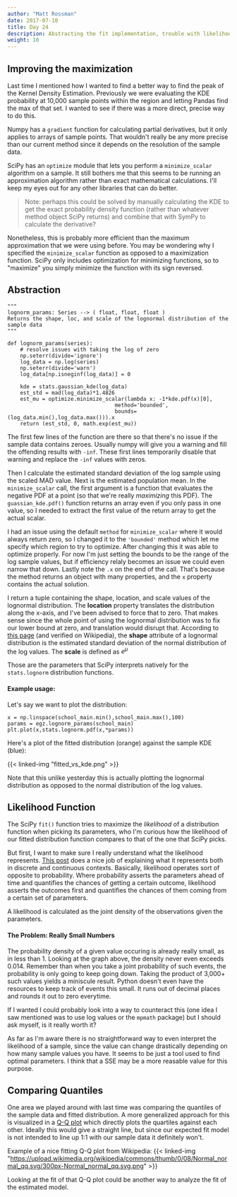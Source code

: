 ```yaml
---
author: "Matt Rossman"
date: 2017-07-10
title: Day 24
description: Abstracting the fit implementation, trouble with likelihood, and a way to compare quantiles
weight: 10
---
```


## Improving the maximization
Last time I mentioned how I wanted to find a better way to find the peak of the Kernel Density Estimation. Previously we were evaluating the KDE probability at 10,000 sample points within the region and letting Pandas find the max of that set. I wanted to see if there was a more direct, precise way to do this.

Numpy has a `gradient` function for calculating partial derivatives, but it only applies to arrays of sample points. That wouldn't really be any more precise than our current method since it depends on the resolution of the sample data.

SciPy has an `optimize` module that lets you perform a `minimize_scalar` algorithm on a sample. It still bothers me that this seems to be running an approximation algorithm rather than exact mathematical calculations. I'll keep my eyes out for any other libraries that can do better.

> Note: perhaps this could be solved by manually calculating the KDE to get the exact probability density function (rather than whatever method object SciPy returns) and combine that with SymPy to calculate the derivative?

Nonetheless, this is probably more efficient than the maximum approximation that we were using before. You may be wondering why I specified the `minimize_scalar` function as opposed to a maximization function. SciPy only includes optimization for minimizing functions, so to "maximize" you simply minimize the function with its sign reversed.

## Abstraction
	"""
	lognorm_params: Series --> ( float, float, float )
	Returns the shape, loc, and scale of the lognormal distribution of the sample data
	"""

	def lognorm_params(series):
	    # resolve issues with taking the log of zero
	    np.seterr(divide='ignore')
	    log_data = np.log(series)
	    np.seterr(divide='warn')
	    log_data[np.isneginf(log_data)] = 0
	    
	    kde = stats.gaussian_kde(log_data)
	    est_std = mad(log_data)*1.4826
	    est_mu = optimize.minimize_scalar(lambda x: -1*kde.pdf(x)[0],
		                              method='bounded',
		                              bounds=(log_data.min(),log_data.max())).x
	    return (est_std, 0, math.exp(est_mu))

The first few lines of the function are there so that there's no issue if the sample data contains zeroes. Usually numpy will give you a warning and fill the offending results with `-inf`. These first lines temporarily disable that warning and replace the `-inf` values with zeros.

Then I calculate the estimated standard deviation of the log sample using the scaled MAD value. Next is the estimated population mean. In the `minimize_scalar` call, the first argument is a function that evaluates the negative PDF at a point (so that we're really *maximizing* this PDF). The `guassian_kde.pdf()` function returns an array even if you only pass in one value, so I needed to extract the first value of the return array to get the actual scalar.

I had an issue using the default `method` for `minimize_scalar` where it would always return zero, so I changed it to the `'bounded'` method which let me specify which region to try to optimize. After changing this it was able to optimize properly. For now I'm just setting the bounds to be the range of the log sample values, but if efficiency relaly becomes an issue we could even narrow that down. Lastly note the `.x` on the end of the call. That's because the method returns an object with many properties, and the `x` property contains the actual solution.

I return a tuple containing the shape, location, and scale values of the lognormal distribution. The **location** property translates the distribution along the x-axis, and I've been advised to force that to zero. That makes sense since the whole point of using the lognormal distribution was to fix our lower bound at zero, and translation would disrupt that. According to [this page](http://www.math.uah.edu/stat/special/LogNormal.html) (and verified on Wikipedia), the **shape** attribute of a lognormal distribution is the estimated standard deviation of the normal distribution of the log values. The **scale** is defined as $e^{\mu}$

Those are the parameters that SciPy interprets natively for the `stats.lognorm` distribution functions.

#### Example usage:
Let's say we want to plot the distribution:

	x = np.linspace(school_main.min(),school_main.max(),100)
	params = egz.lognorm_params(school_main)
	plt.plot(x,stats.lognorm.pdf(x,*params))

Here's a plot of the fitted distribution (orange) against the sample KDE (blue):

{{< linked-img "fitted_vs_kde.png" >}}

Note that this unlike yesterday this is actually plotting the lognormal distribution as opposed to the normal distribution of the log values.


## Likelihood Function
The SciPy `fit()` function tries to maximize the *likelihood* of a distribution function when picking its parameters, who I'm curious how the likelihood of our fitted distribution function compares to that of the one that SciPy picks.

But first, I want to make sure I really understand what the likelihood represents. [This post](https://stats.stackexchange.com/a/2647/166768) does a nice job of explaining what it represents both in discrete and continuous contexts. Basically, likelihood operates sort of opposite to probability. Where probability asserts the parameters ahead of time and quantifies the chances of getting a certain outcome, likelihood asserts the outcomes first and quantifies the chances of them coming from a certain set of parameters.

A likelihood is calculated as the joint density of the observations given the parameters.

#### The Problem: Really Small Numbers
The probability density of a given value occuring is already really small, as in less than 1. Looking at the graph above, the density never even exceeds 0.014. Remember than when you take a joint probability of such events, the probability is only going to keep going down. Taking the product of 3,000+ such values yields a miniscule result. Python doesn't even have the resources to keep track of events this small. It runs out of decimal places and rounds it out to zero everytime.

If I wanted I could probably look into a way to counteract this (one idea I saw mentioned was to use log values or the `mpmath` package) but I should ask myself, is it really worth it?

As far as I'm aware there is no straightforward way to even interpret the likelihood of a sample, since the value can change drastically depending on how many sample values you have. It seems to be just a tool used to find optimal parameters. I think that a SSE may be a more reasable value for this purpose.

## Comparing Quantiles
One area we played around with last time was comparing the quantiles of the sample data and fitted distribution. A more generalized approach for this is visualized in a [Q-Q plot](https://en.wikipedia.org/wiki/Q%E2%80%93Q_plot) which directly plots the quartiles against each other. Ideally this would give a straight line, but since our expected fit model is not intended to line up 1:1 with our sample data it definitely won't.

Example of a nice fitting Q-Q plot from Wikipedia:
{{< linked-img "https://upload.wikimedia.org/wikipedia/commons/thumb/0/08/Normal_normal_qq.svg/300px-Normal_normal_qq.svg.png" >}}

Looking at the fit of that Q-Q plot could be another way to analyze the fit of the estimated model.


